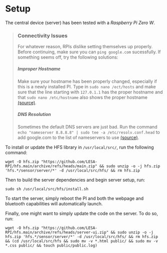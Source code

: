 # Setup
The central device (server) has been tested with a *Raspberry Pi Zero W*.

> ### Connectivity Issues
> For whatever reason, RPIs dislike setting themselves up properly. Before continuing, make sure you can `ping google.com` sucessfully. If something seems off, try the following solutions:
> ##### Improper Hostname
> Make sure your hostname has been properly changed, especially if this is a newly installed PI. Type in `sudo nano /ect/hosts` and make sure that the line starting with `127.0.1.1` has the proper hostname and that `sudo nano /etc/hostname` also shows the proper hostname [(source)](https://raspberrypi.stackexchange.com/questions/92751/temporary-failure-in-name-resolution).
> ##### DNS Resolution
> Sometimes the default DNS servers are just bad. Run the command `echo "nameserver 8.8.8.8" | sudo tee -a /etc/resolv.conf.head` to add google.com to the list of nameservers to use [(source)](https://raspberrypi.stackexchange.com/questions/64556/problem-with-dns).

To install or update the HFS library in `/usr/local/src/`, run the following command: 

```
wget -O hfs.zip "https://github.com/LESA-RPI/hfs.main/archive/refs/heads/main.zip" && sudo unzip -o -j hfs.zip 'hfs.*/sensor/server/*' -d /usr/local/src/hfs/ && rm hfs.zip
```

Then to build the server dependencies and begin server setup, run:

```
sudo sh /usr/local/src/hfs/install.sh
```

To start the server, simply reboot the PI and both the webpage and bluetooth capabilities will automatically launch.

Finally, one might want to simply update the code on the server. To do so, run:

```
wget -O hfs.zip "https://github.com/LESA-RPI/hfs.main/archive/refs/heads/server-ui.zip" && sudo unzip -o -j hfs.zip 'hfs.*/sensor/server/*' -d /usr/local/src/hfs/ && rm hfs.zip && (cd /usr/local/src/hfs && sudo mv -v *.html public/ && sudo mv -v *.css public/ && touch public/public.log)
```